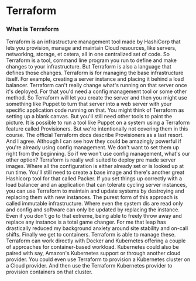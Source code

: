 # Terraform

### What is Terraform

Terraform is an infrastructure management tool made by HashiCorp that lets you provision, manage and maintain Cloud resources, like servers, networking, storage, et 
cetera, all in one centralized set of code. So Terraform is a tool, command line program you run to define and make changes to your infrastructure. But Terraform is also a 
language that defines those changes. Terraform is for managing the base infrastructure itself. For example, creating a server instance and placing it behind a load balancer. 
Terraform can't really change what's running on that server once it's deployed. For that you'd need a config management tool or some other method. So Terraform will let you 
create the server and then you might use something like Puppet to turn that server into a web server with your specific application code running on that. You might think of 
Terraform as setting up a blank canvas. But you'll still need other tools to paint the picture. It is possible to run a tool like Puppet on a system using a Terraform feature 
called Provisioners. But we're intentionally not covering them in this course. The official Terraform docs describe Provisioners as a last resort. And I agree. Although I can 
see how they could be amazingly powerful if you're already using config management. We don't want to set them up right from the beginning. So if we won't use config management, 
what's our other option? Terraform is really well suited to deploy pre made server images. Where all the configuration is either already set or is looked up at run time. 
You'll still need to create a base image and there's another great Hashicorp tool for that called Packer. If you set things up correctly with a load balancer and an application 
that can tolerate cycling server instances, you can use Terraform to maintain and update systems by destroying and replacing them with new instances. The purest form of this 
approach is called immutable infrastructure. Where even the system dis are read only and config and software can only be updated by replacing the instance. Even if you don't go 
to that extreme, being able to freely throw away and replace any instance is a total game changer. For me that leap has drastically reduced my background anxiety around site 
stability and on-call shifts. Finally we get to containers. Terraform is able to manage these. Terraform can work directly with Docker and Kubernetes offering a couple of 
approaches for container-based workload. Kubernetes could also be paired with say, Amazon's Kubernetes support or through another cloud provider. You could even use Terraform to 
provision a Kubernetes cluster on a Cloud provider. And then use the Terraform Kubernetes provider to provision containers on that cluster.